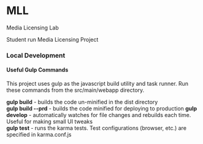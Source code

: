 # MLL
Media Licensing Lab

Student run Media Licensing Project


### Local Development

#### Useful Gulp Commands
This project uses gulp as the javascript build utility and task runner.
Run these commands from the src/main/webapp directory.

**gulp build** - builds the code un-minified in the dist directory  
**gulp build --prd** - builds the code minified for deploying to production
**gulp develop** - automatically watches for file changes and rebuilds each time. Useful for making small UI tweaks  
**gulp test** - runs the karma tests. Test configurations (browser, etc.) are specified in karma.conf.js  

